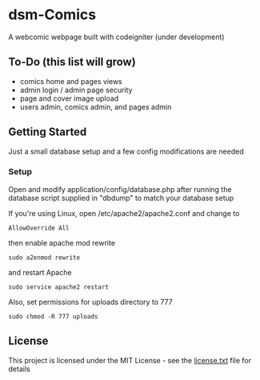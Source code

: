 # dsm-Comics
A webcomic webpage built with codeigniter (under development)

## To-Do (this list will grow)
- comics home and pages views
- admin login / admin page security
- page and cover image upload
- users admin, comics admin, and pages admin

## Getting Started
Just a small database setup and a few config modifications are needed

### Setup
Open and modify application/config/database.php after running the database script supplied in "dbdump" to match your database setup

If you're using Linux, open /etc/apache2/apache2.conf and change to
```
AllowOverride All
```

then enable apache mod rewrite
```
sudo a2enmod rewrite
```
and restart Apache
```
sudo service apache2 restart
```

Also, set permissions for uploads directory to 777
```
sudo chmod -R 777 uploads
```

## License
This project is licensed under the MIT License - see the [license.txt](license.txt) file for details

